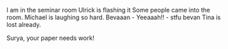 I am in the seminar room
Ulrick is flashing it
Some people came into the room.
Michael is laughing so hard.
Bevaaan - Yeeaaah!! - stfu bevan
Tina is lost already.

Surya, your paper needs work!
